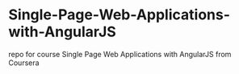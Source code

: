 # Single-Page-Web-Applications-with-AngularJS
repo for course Single Page Web Applications with AngularJS from Coursera
